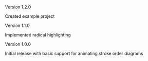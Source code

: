 Version 1.2.0

Created example project


Version 1.1.0

Implemented radical highlighting


Version 1.0.0

Initial release with basic support for animating stroke order diagrams